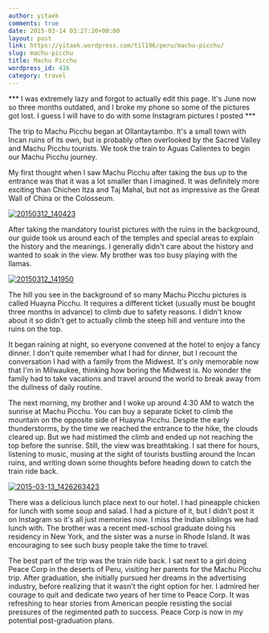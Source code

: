 ```yaml
---
author: yitaek
comments: true
date: 2015-03-14 03:27:20+00:00
layout: post
link: https://yitaek.wordpress.com/til196/peru/machu-picchu/
slug: machu-picchu
title: Machu Picchu
wordpress_id: 416
category: travel
---
```


*** I was extremely lazy and forgot to actually edit this page. It's June now so three months outdated, and I broke my phone so some of the pictures got lost. I guess I will have to do with some Instagram pictures I posted ***

The trip to Machu Picchu began at Ollantaytambo. It's a small town with Incan ruins of its own, but is probably often overlooked by the Sacred Valley and Machu Picchu tourists. We took the train to Aguas Calientes to begin our Machu Picchu journey.

My first thought when I saw Machu Picchu after taking the bus up to the entrance was that it was a lot smaller than I imagined. It was definitely more exciting than Chichen Itza and Taj Mahal, but not as impressive as the Great Wall of China or the Colosseum.


[![20150312_140423](https://yitaek.files.wordpress.com/2015/03/20150312_140423.jpg?w=300)](https://yitaek.files.wordpress.com/2015/03/20150312_140423.jpg)


After taking the mandatory tourist pictures with the ruins in the background, our guide took us around each of the temples and special areas to explain the history and the meanings. I generally didn't care about the history and wanted to soak in the view. My brother was too busy playing with the llamas.


[![20150312_141950](https://yitaek.files.wordpress.com/2015/03/20150312_141950.jpg?w=300)](https://yitaek.files.wordpress.com/2015/03/20150312_141950.jpg)




The hill you see in the background of so many Machu Picchu pictures is called Huayna Picchu. It requires a different ticket (usually must be bought three months in advance) to climb due to safety reasons. I didn't know about it so didn't get to actually climb the steep hill and venture into the ruins on the top.


It began raining at night, so everyone convened at the hotel to enjoy a fancy dinner. I don't quite remember what I had for dinner, but I recount the conversation I had with a family from the Midwest. It's only memorable now that I'm in Milwaukee, thinking how boring the Midwest is. No wonder the family had to take vacations and travel around the world to break away from the dullness of daily routine.

The next morning, my brother and I woke up around 4:30 AM to watch the sunrise at Machu Picchu. You can buy a separate ticket to climb the mountain on the opposite side of Huayna Picchu. Despite the early thunderstorms, by the time we reached the entrance to the hike, the clouds cleared up. But we had mistimed the climb and ended up not reaching the top before the sunrise. Still, the view was breathtaking. I sat there for hours, listening to music, musing at the sight of tourists bustling around the Incan ruins, and writing down some thoughts before heading down to catch the train ride back.


[![2015-03-13_1426263423](https://yitaek.files.wordpress.com/2015/03/2015-03-13_1426263423.jpg?w=300)](https://yitaek.files.wordpress.com/2015/03/2015-03-13_1426263423.jpg)


There was a delicious lunch place next to our hotel. I had pineapple chicken for lunch with some soup and salad. I had a picture of it, but I didn't post it on Instagram so it's all just memories now. I miss the Indian siblings we had lunch with. The brother was a recent med-school graduate doing his residency in New York, and the sister was a nurse in Rhode Island. It was encouraging to see such busy people take the time to travel.

The best part of the trip was the train ride back. I sat next to a girl doing Peace Corp in the deserts of Peru, visiting her parents for the Machu Picchu trip. After graduation, she initially pursued her dreams in the advertising industry, before realizing that it wasn't the right option for her. I admired her courage to quit and dedicate two years of her time to Peace Corp. It was refreshing to hear stories from American people resisting the social pressures of the regimented path to success. Peace Corp is now in my potential post-graduation plans.
